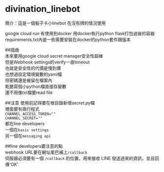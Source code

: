 # divination_linebot

簡介：這是一個骰子卡小linebot 在沒有牌的情況使用

google cloud run 有使用到docker
用docker執行python flask打包過後的容器
requirements.txt內是一些需要安裝在docker的python套件跟版本

##插曲  
本來要用google cloud secret manager安全性超棒  
但是Webhook settings的verify一直timeout  
也就是安全性的代價是慢到爆  
也想過設定環境變數的yaml檔  
但密碼還是被留在檔案內  
乾脆寫個小python檔直接存變數  
還不用像txt檔要read file  

##注意
使用前記得要在根目錄新增*secret.py*檔  
裡面要有兩行程式  
`CHANNEL_ACCESS_TOKEN=""`  
`CHANNEL_SECRET=""`  
都在line developers  
一個在`basic settings`  
另一個在`messaging api`  

##line developers要注意的點  
webhook URL要在網址尾巴補上`/callback`  
伺服器必須要有一個 `/callback` 的位置，用來接收 LINE 發送過來的資訊，並且回傳'OK'
